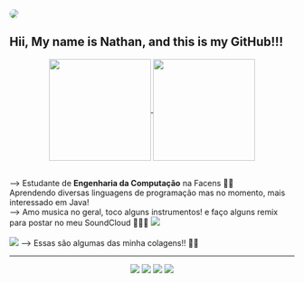 <img style="border-radius:10px" src="https://user-images.githubusercontent.com/138806744/276367744-08dc669a-154b-42c5-90f1-ba56e41ba8cd.png">
 
## Hii, My name is Nathan, and this is my GitHub!!!
<div style="display: inline_block" align="center">
  <a href="https://github.com/anuraghazra/github-readme-stats">
    <img height=180 align="center" src="https://github-readme-stats.vercel.app/api?username=Ntanzi07&theme=transparent&show_icons=true&rank_icon=github" />

  </a>
  <a href="https://github.com/anuraghazra/convoychat">
    <img height=180 align="center" src="https://github-readme-stats.vercel.app/api/top-langs?username=Ntanzi07&layout=compact&langs_count=8&card_width=320&theme=transparent" />
  </a>
<br>
<br>
</div>
  
--> Estudante de **Engenharia da Computação** na Facens 📘📘<br>
Aprendendo diversas linguagens de programação mas no momento, mais interessado em Java! 
  <br>
--> Amo musica no geral, toco alguns instrumentos! e faço alguns remix para postar no meu SoundCloud 🎵🎵🎵
<a href="https://soundcloud.com/nathan_tanzi" target="_blank"><img src="https://img.shields.io/badge/SoundCloud-FF3300?style=for-the-badge&logo=soundcloud&logoColor=white"></a> 
<br>
<br>
<img src="https://user-images.githubusercontent.com/138806744/276378874-92d4172c-125d-4a19-97e6-00764a5fb9c4.png">
--> Essas são algumas das minha colagens!! 🎨🎨
  <hr>
<div align="center"> 
  <a href="https://www.instagram.com/nathan_tanzi/" target="_blank"><img src="https://img.shields.io/badge/Instagram-E4405F?style=for-the-badge&logo=instagram&logoColor=white"></a>
  <a href=""><img src="https://img.shields.io/badge/Gmail-D14836?style=for-the-badge&logo=gmail&logoColor=white"></a>
  <a href="https://www.linkedin.com/in/nathan-tanzi/" target="_blank"><img src="https://img.shields.io/badge/LinkedIn-0077B5?style=for-the-badge&logo=linkedin&logoColor=white"></a> 
  <a href="https://soundcloud.com/nathan_tanzi" target="_blank"><img src="https://img.shields.io/badge/SoundCloud-FF3300?style=for-the-badge&logo=soundcloud&logoColor=white"></a> 
</div>
